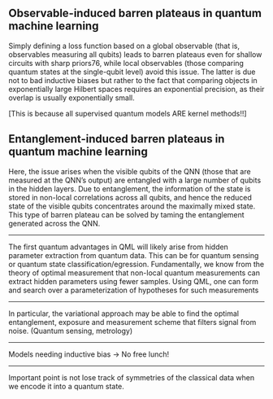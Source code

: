 ## Observable-induced barren plateaus in quantum machine learning

Simply defining a loss function based on a global observable (that is, observables measuring all qubits) leads to barren plateaus even for shallow circuits with sharp priors76, while local observables (those comparing quantum states at the single-qubit level) avoid this issue. The latter is due not to bad inductive biases but rather to the fact that comparing objects in exponentially large Hilbert spaces requires an exponential precision, as their overlap is usually exponentially small.

[This is because all supervised quantum models ARE kernel methods!!]

## Entanglement-induced barren plateaus in quantum machine learning
Here, the issue arises when the visible qubits of the QNN (those that are measured at the QNN’s output) are entangled with a large number of qubits in the hidden layers. Due to entanglement, the information of the state is stored in non-local correlations across all qubits, and hence the reduced state of the visible qubits concentrates around the maximally mixed state. This type of barren plateau can be solved by taming the entanglement generated across the QNN.

--- 

The first quantum advantages in QML will likely arise from hidden parameter extraction from quantum data. This can be for quantum sensing or quantum state classification/egression. Fundamentally, we know from the theory of optimal measurement that non-local quantum measurements can extract hidden parameters using fewer samples. Using QML, one can form and search over a parameterization of hypotheses for such measurements

---

In particular, the variational approach may be able to find the optimal entanglement, exposure and measurement scheme that filters signal from noise. (Quantum sensing, metrology)

---

Models needing inductive bias -> No free lunch!

---

Important point is not lose track of symmetries of the classical data when we encode it into a quantum state.
